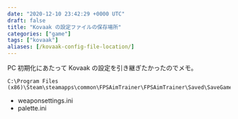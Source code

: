 ```yaml
---
date: "2020-12-10 23:42:29 +0000 UTC"
draft: false
title: "Kovaak の設定ファイルの保存場所"
categories: ["game"]
tags: ["kovaak"]
aliases: [/kovaak-config-file-location/]
---
```


PC 初期化にあたって Kovaak の設定を引き継ぎたかったのでメモ｡

```
C:\Program Files (x86)\Steam\steamapps\common\FPSAimTrainer\FPSAimTrainer\Saved\SaveGames
```

- weaponsettings.ini
- palette.ini

